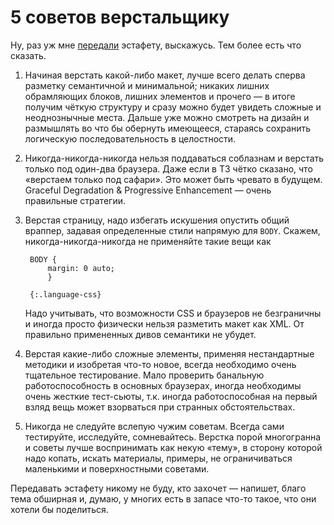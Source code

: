 # 5 советов верстальщику

Ну, раз уж мне [передали](http://lusever.livejournal.com/21502.html) эстафету, выскажусь. Тем более есть что сказать.

1. Начиная верстать какой-либо макет, лучше всего делать сперва разметку семантичной и минимальной; никаких лишних обрамляющих блоков, лишних элементов и прочего — в итоге получим чёткую структуру и сразу можно будет увидеть сложные и неоднознычные места. Дальше уже можно смотреть на дизайн и размышлять во что бы обернуть имеющееся, стараясь сохранить логическую последовательность в целостности.

2. Никогда-никогда-никогда нельзя поддаваться соблазнам и верстать только под один-два браузера. Даже если в ТЗ чётко сказано, что «верстаем только под сафари». Это может быть чревато в будущем. Graceful Degradation & Progressive Enhancement — очень правильные стратегии.

3. Верстая страницу, надо избегать искушения опустить общий враппер, задавая определенные стили напрямую для `BODY`. Скажем, никогда-никогда-никогда не применяйте такие вещи как

        BODY {
            margin: 0 auto;
            }
        
        {:.language-css}

    Надо учитывать, что возможности CSS и браузеров не безграничны и иногда просто физически нельзя разметить макет как XML. От правильно примененных дивов семантики не убудет.

4. Верстая какие-либо сложные элементы, применяя нестандартные методики и изобретая что-то новое, всегда необходимо очень тщательное тестирование. Мало проверить банальную работоспособность в основных браузерах, иногда необходимы очень жесткие тест-сьюты, т.к. иногда работоспособная на первый взляд вещь может взорваться при странных обстоятельствах.

5. Никогда не следуйте вслепую чужим советам. Всегда сами тестируйте, исследуйте, сомневайтесь. Верстка порой многогранна и советы лучше воспринимать как некую «тему», в сторону которой надо копать, искать материалы, примеры, не ограничиваться маленькими и поверхностными советами.

Передавать эстафету никому не буду, кто захочет — напишет, благо тема обширная и, думаю, у многих есть в запасе что-то такое, что они хотели бы поделиться.
